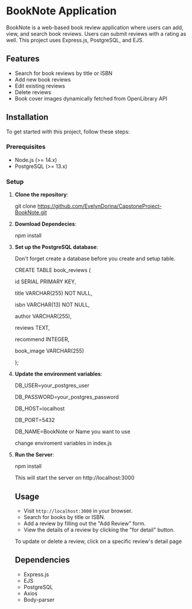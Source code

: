 # BookNote Application

BookNote is a web-based book review application where users can add, view, and search book reviews. Users can submit reviews with a rating as well. This project uses Express.js, PostgreSQL, and EJS.

## Features

- Search for book reviews by title or ISBN
- Add new book reviews
- Edit existing reviews
- Delete reviews
- Book cover images dynamically fetched from OpenLibrary API

## Installation

To get started with this project, follow these steps:

### Prerequisites

- Node.js (>= 14.x)
- PostgreSQL (>= 13.x)

### Setup

1. **Clone the repository**:

   git clone https://github.com/EvelynDorina/CapstoneProject-BookNote.git

2. **Download Dependecies**:

   npm install

3. **Set up the PostgreSQL database**:

   Don't forget create a database before you create and setup table.

   CREATE TABLE book_reviews (

   id SERIAL PRIMARY KEY,

   title VARCHAR(255) NOT NULL,

   isbn VARCHAR(13) NOT NULL,

   author VARCHAR(255),

   reviews TEXT,

   recommend INTEGER,

   book_image VARCHAR(255)

   );

4. **Update the environment variables**:

   DB_USER=your_postgres_user

   DB_PASSWORD=your_postgres_password

   DB_HOST=localhost

   DB_PORT=5432

   DB_NAME=BookNote or Name you want to use

   change enviroment variables in index.js

5. **Run the Server**:

   npm install

   This will start the server on http://localhost:3000

   ## Usage

   - Visit `http://localhost:3000` in your browser.
   - Search for books by title or ISBN.
   - Add a review by filling out the "Add Review" form.
   - View the details of a review by clicking the "for detail" button.

   To update or delete a review, click on a specific review's detail page

   ## Dependencies

   - Express.js
   - EJS
   - PostgreSQL
   - Axios
   - Body-parser
